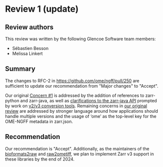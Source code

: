 # Review 1 (update)

## Review authors
This review was written by the following Glencoe Software team members:

- Sébastien Besson
- Melissa Linkert

## Summary

The changes to RFC-2 in https://github.com/ome/ngff/pull/250 are sufficient to update our recommendation from "Major changes" to "Accept".

Our original [Concern #1](../1/index.md#concern-1-limited-zarr-v3-implementations) is addressed by the addition of references to zarr-python and zarr-java, as well as [clarifications to the zarr-java API](https://github.com/zarr-developers/zarr-java/issues/5) prompted by work on [v2/v3 conversion tools](https://github.com/glencoesoftware/zarr2zarr). Remaining concerns in [our original review](../1/index) are addressed by stronger language around how applications should handle multiple versions and the usage of ‘ome’ as the top-level key for the OME-NGFF metadata in zarr.json.

## Recommendation

Our recommendation is "Accept". Additionally, as the maintainers of the  [bioformats2raw](https://github.com/glencoesoftware/bioformats2raw) and [raw2ometiff](https://github.com/glencoesoftware/raw2ometiff), we plan to implement Zarr v3 support in these libraries by the end of 2024.
